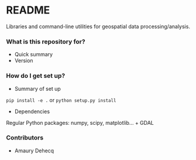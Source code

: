 # README #

Libraries and command-line utilities for geospatial data processing/analysis.

### What is this repository for? ###

* Quick summary
* Version

### How do I get set up? ###

* Summary of set up

`pip install -e .` or `python setup.py install`

* Dependencies

Regular Python packages: numpy, scipy, matplotlib... + GDAL


### Contributors ###

* Amaury Dehecq